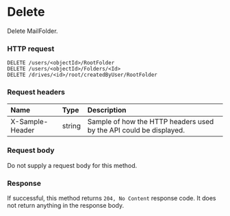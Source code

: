 # Delete

Delete MailFolder.
### HTTP request
```http
DELETE /users/<objectId>/RootFolder
DELETE /users/<objectId>/Folders/<Id>
DELETE /drives/<id>/root/createdByUser/RootFolder

```
### Request headers
| Name       | Type | Description|
|:---------------|:--------|:----------|
| X-Sample-Header  | string  | Sample of how the HTTP headers used by the API could be displayed.|

### Request body
Do not supply a request body for this method.


### Response
If successful, this method returns `204, No Content` response code. It does not return anything in the response body.

